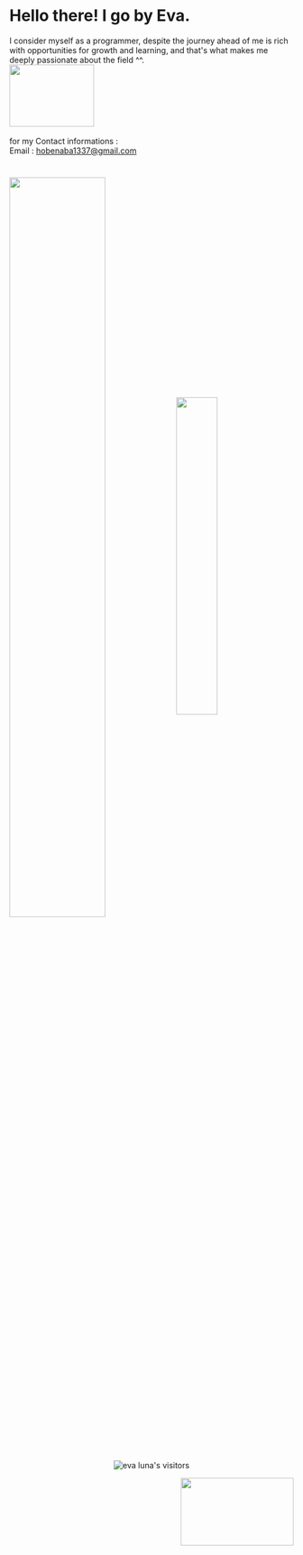 # Hello there! I go by Eva.
I consider myself as a programmer, despite the journey ahead of me is rich with opportunities for growth and learning, and that's what makes me deeply passionate about the field ^^.         <br /><img src="https://media2.giphy.com/media/v1.Y2lkPTc5MGI3NjExZXZ3NWJpaGpwZ2lsZWk2cDE5amg5cXN3ZzNnZHNtNHdudGo4aXhrYSZlcD12MV9pbnRlcm5hbF9naWZfYnlfaWQmY3Q9cw/p6ZVGS8zQbQIqH8G6l/giphy.gif" width="150" height="110"><br />                  
for my Contact informations :                                            
Email : hobenaba1337@gmail.com
#
<a href="https://github.com/hobenaba">
     <img align="center" width="58%" src="https://github-readme-stats.vercel.app/api?username=hobenaba&show_icons=true&theme=aura&hide_border=false"/></a>
  <a href="https://github.com/hobenaba">
      <img align="center" width="38%" src="https://github-readme-stats.vercel.app/api/top-langs/?username=hobenaba&show_icons=true&theme=aura&layout=compact&hide_border=false"/></a>
  <br/>
<p align="center">
<img alt="eva luna's visitors" src="https://komarev.com/ghpvc/?username=hobenaba&color=AA98A9&style=flat&label=visitors" />
</p>
<p align="right">
<img src="https://media0.giphy.com/media/v1.Y2lkPTc5MGI3NjExNzMwcW1nZ2R2OWR5aXZlZngxeG8weXQzMGl4cm9jeXFrbWZ2em80NCZlcD12MV9pbnRlcm5hbF9naWZfYnlfaWQmY3Q9cw/bs3w1SsWV0hJZDOpWr/giphy.gif" width="200" height="120">
</p>
